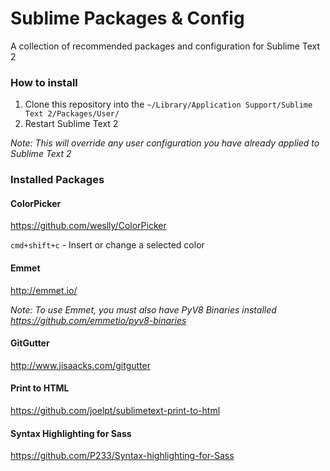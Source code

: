 # Sublime Packages & Config
A collection of recommended packages and configuration for Sublime Text 2

### How to install
1. Clone this repository into the `~/Library/Application Support/Sublime Text 2/Packages/User/`
2. Restart Sublime Text 2

*Note: This will override any user configuration you have already applied to Sublime Text 2*

### Installed Packages

#### ColorPicker
https://github.com/weslly/ColorPicker

`cmd+shift+c` - Insert or change a selected color 

#### Emmet
http://emmet.io/

*Note: To use Emmet, you must also have PyV8 Binaries installed*
*https://github.com/emmetio/pyv8-binaries*

#### GitGutter
http://www.jisaacks.com/gitgutter

#### Print to HTML
https://github.com/joelpt/sublimetext-print-to-html

#### Syntax Highlighting for Sass
https://github.com/P233/Syntax-highlighting-for-Sass